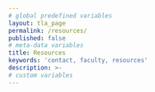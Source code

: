 ```yaml
---
# global predefined variables
layout: tla_page
permalink: /resources/
published: false
# meta-data variables
title: Resources
keywords: 'contact, faculty, resources'
description: >-
# custom variables
---
```


